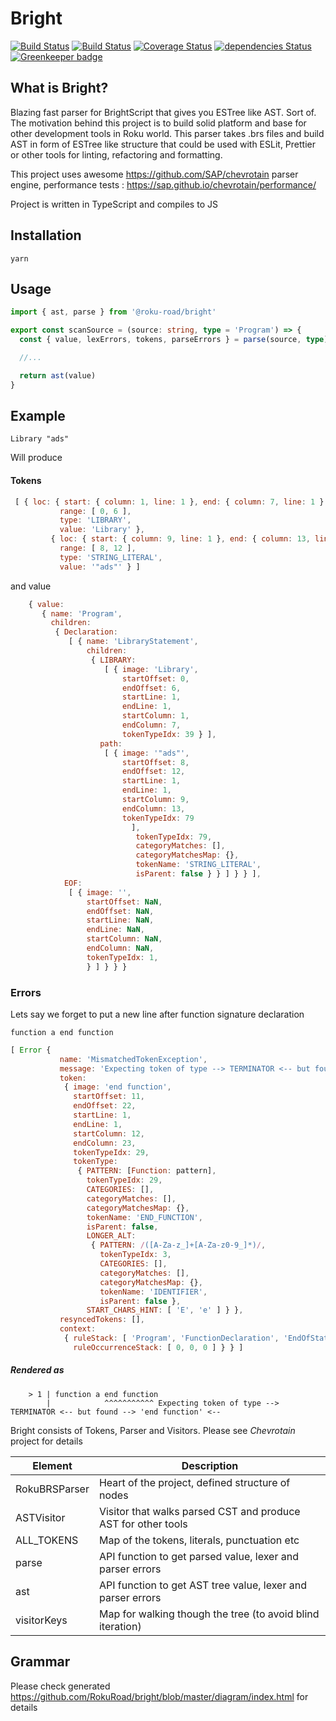 # Bright

[![Build Status](https://travis-ci.com/RokuRoad/bright.svg?branch=master)](https://travis-ci.com/RokuRoad/bright)
[![Build Status](https://semaphoreci.com/api/v1/ialpert/bright/branches/master/badge.svg)](https://semaphoreci.com/ialpert/bright)
[![Coverage Status](https://coveralls.io/repos/github/RokuRoad/bright/badge.svg?branch=master)](https://coveralls.io/github/RokuRoad/bright?branch=master)
[![dependencies Status](https://david-dm.org/@roku-road/bright/status.svg)](https://david-dm.org/RokuRoad/bright) [![Greenkeeper badge](https://badges.greenkeeper.io/RokuRoad/bright.svg)](https://greenkeeper.io/)

## What is Bright?

Blazing fast parser for BrightScript that gives you ESTree like AST. Sort of.
The motivation behind this project is to build solid platform and base for other development tools in Roku world. This parser takes .brs files and build AST in form of ESTree like structure that could be used with ESLit, Prettier or other tools for linting, refactoring and formatting.

This project uses awesome https://github.com/SAP/chevrotain parser engine, performance tests : https://sap.github.io/chevrotain/performance/

Project is written in TypeScript and compiles to JS

## Installation

```yarn```


## Usage

```typescript
import { ast, parse } from '@roku-road/bright'

export const scanSource = (source: string, type = 'Program') => {
  const { value, lexErrors, tokens, parseErrors } = parse(source, type)

  //...

  return ast(value)
}
```


## Example
``` brightscript
Library "ads"
```

Will produce

#### Tokens
``` javascript
 [ { loc: { start: { column: 1, line: 1 }, end: { column: 7, line: 1 } },
           range: [ 0, 6 ],
           type: 'LIBRARY',
           value: 'Library' },
         { loc: { start: { column: 9, line: 1 }, end: { column: 13, line: 1 } },
           range: [ 8, 12 ],
           type: 'STRING_LITERAL',
           value: '"ads"' } ]
```
and value
```javascript
    { value:
       { name: 'Program',
         children:
          { Declaration:
             [ { name: 'LibraryStatement',
                 children:
                  { LIBRARY:
                     [ { image: 'Library',
                         startOffset: 0,
                         endOffset: 6,
                         startLine: 1,
                         endLine: 1,
                         startColumn: 1,
                         endColumn: 7,
                         tokenTypeIdx: 39 } ],
                    path:
                     [ { image: '"ads"',
                         startOffset: 8,
                         endOffset: 12,
                         startLine: 1,
                         endLine: 1,
                         startColumn: 9,
                         endColumn: 13,
                         tokenTypeIdx: 79
                           ],
                            tokenTypeIdx: 79,
                            categoryMatches: [],
                            categoryMatchesMap: {},
                            tokenName: 'STRING_LITERAL',
                            isParent: false } } ] } } ],
            EOF:
             [ { image: '',
                 startOffset: NaN,
                 endOffset: NaN,
                 startLine: NaN,
                 endLine: NaN,
                 startColumn: NaN,
                 endColumn: NaN,
                 tokenTypeIdx: 1,
                 } ] } } }
```

### Errors
Lets say we forget to put a new line after function signature declaration

```brightscript
function a end function
```

```javascript
[ Error {
           name: 'MismatchedTokenException',
           message: 'Expecting token of type --> TERMINATOR <-- but found --> \'end function\' <--',
           token:
            { image: 'end function',
              startOffset: 11,
              endOffset: 22,
              startLine: 1,
              endLine: 1,
              startColumn: 12,
              endColumn: 23,
              tokenTypeIdx: 29,
              tokenType:
               { PATTERN: [Function: pattern],
                 tokenTypeIdx: 29,
                 CATEGORIES: [],
                 categoryMatches: [],
                 categoryMatchesMap: {},
                 tokenName: 'END_FUNCTION',
                 isParent: false,
                 LONGER_ALT:
                  { PATTERN: /([A-Za-z_]+[A-Za-z0-9_]*)/,
                    tokenTypeIdx: 3,
                    CATEGORIES: [],
                    categoryMatches: [],
                    categoryMatchesMap: {},
                    tokenName: 'IDENTIFIER',
                    isParent: false },
                 START_CHARS_HINT: [ 'E', 'e' ] } },
           resyncedTokens: [],
           context:
            { ruleStack: [ 'Program', 'FunctionDeclaration', 'EndOfStatement' ],
              ruleOccurrenceStack: [ 0, 0, 0 ] } } ]
```

##### Rendered as

```
    > 1 | function a end function
        |            ^^^^^^^^^^^ Expecting token of type --> TERMINATOR <-- but found --> 'end function' <--
```


Bright consists of Tokens, Parser and Visitors. Please see *Chevrotain* project for details

| Element       | Description |
| ---           | ---         |
| RokuBRSParser | Heart of the project, defined structure of nodes |
| ASTVisitor    | Visitor that walks parsed CST and produce AST for other tools |
| ALL_TOKENS    | Map of the tokens, literals, punctuation etc |
| parse         | API function to get parsed value, lexer and parser errors |
| ast           | API function to get AST tree value, lexer and parser errors |
| visitorKeys   | Map for walking though the tree (to avoid blind iteration) |

## Grammar
Please check generated https://github.com/RokuRoad/bright/blob/master/diagram/index.html for details
